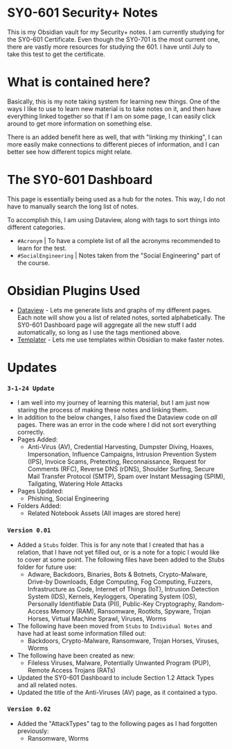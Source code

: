 # SY0-601 Security+ Notes
This is my Obsidian vault for my Security+ notes. 
I am currently studying for the SY0-601 Certificate. Even though the SY0-701 is the most current one, there are vastly more resources for studying the 601. I have until July to take this test to get the certificate.

# What is contained here?
Basically, this is my note taking system for learning new things. One of the ways I like to use to learn new material is to take notes on it, and then have everything linked together so that if I am on some page, I can easily click around to get more information on something else.

There is an added benefit here as well, that with "linking my thinking", I can more easily make connections to different pieces of information, and I can better see how different topics might relate.

# The SY0-601 Dashboard
This page is essentially being used as a hub for the notes. This way, I do not have to manually search the long list of notes.

To accomplish this, I am using Dataview, along with tags to sort things into different categories.
- `#Acronym` | To have a complete list of all the acronyms recommended to learn for the test.
- `#SocialEngineering` | Notes taken from the "Social Engineering" part of the course.

# Obsidian Plugins Used
- [Dataview](https://blacksmithgu.github.io/obsidian-dataview/) - Lets me generate lists and graphs of my different pages. Each note will show you a list of related notes, sorted alphabetically. The SY0-601 Dashboard page will aggregate all the new stuff I add automatically, so long as I use the tags mentioned above.
- [Templater](https://github.com/SilentVoid13/Templater) - Lets me use templates within Obsidian to make faster notes.

# Updates
### `3-1-24 Update`
- I am well into my journey of learning this material, but I am just now staring the process of making these notes and linking them.
- In addition to the below changes, I also fixed the Dataview code on _all_ pages. There was an error in the code where I did not sort everything correctly.
- Pages Added:
	- Anti-Virus (AV), Credential Harvesting, Dumpster Diving, Hoaxes, Impersonation, Influence Campaigns, Intrusion Prevention System (IPS), Invoice Scams, Pretexting, Reconnaissance, Request for Comments (RFC), Reverse DNS (rDNS), Shoulder Surfing, Secure Mail Transfer Protocol (SMTP), Spam over Instant Messaging (SPIM), Tailgating, Watering Hole Attacks
- Pages Updated:
	- Phishing, Social Engineering
- Folders Added:
	- Related Notebook Assets (All images are stored here)
### `Version 0.01`
- Added a `Stubs` folder. This is for any note that I created that has a relation, that I have not yet filled out, or is a note for a topic I would like to cover at some point. The following files have been added to the Stubs folder for future use:
	- Adware, Backdoors, Binaries, Bots & Botnets, Crypto-Malware, Drive-by Downloads, Edge Computing, Fog Computing, Fuzzers, Infrastructure as Code, Internet of Things (IoT), Intrusion Detection System (IDS), Kernels, Keyloggers, Operating System (OS), Personally Identifiable Data (PII), Public-Key Cryptography, Random-Access Memory (RAM), Ransomware, Rootkits, Spyware, Trojan Horses, Virtual Machine Sprawl, Viruses, Worms
- The following have been moved from `Stubs` to `Individual Notes` and have had at least some information filled out:
	- Backdoors, Crypto-Malware, Ransomware, Trojan Horses, Viruses, Worms
- The following have been created as new:
	- Fileless Viruses, Malware, Potentially Unwanted Program (PUP), Remote Access Trojans (RATs)
- Updated the SY0-601 Dashboard to include Section 1.2 Attack Types and all related notes.
- Updated the title of the Anti-Viruses (AV) page, as it contained a typo.

### `Version 0.02`
- Added the "AttackTypes" tag to the following pages as I had forgotten previously:
	- Ransomware, Worms